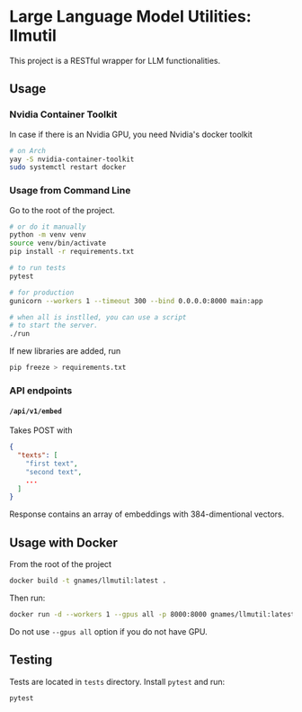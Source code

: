 # Large Language Model Utilities: llmutil

This project is a RESTful wrapper for LLM functionalities.

## Usage


### Nvidia Container Toolkit

In case if there is an Nvidia GPU, you need Nvidia's docker toolkit

```bash
# on Arch
yay -S nvidia-container-toolkit
sudo systemctl restart docker
```

### Usage from Command Line

Go to the root of the project.

```bash
# or do it manually
python -m venv venv
source venv/bin/activate
pip install -r requirements.txt

# to run tests
pytest

# for production
gunicorn --workers 1 --timeout 300 --bind 0.0.0.0:8000 main:app

# when all is instlled, you can use a script
# to start the server.
./run
```

If new libraries are added, run

```bash
pip freeze > requirements.txt
```

### API endpoints

#### `/api/v1/embed`

Takes POST with

```json
{
  "texts": [
    "first text",
    "second text",
    ...
  ]
}
```

Response contains an array of embeddings with 384-dimentional vectors.

## Usage with Docker

From the root of the project

```bash
docker build -t gnames/llmutil:latest .
```

Then run:

```bash
docker run -d --workers 1 --gpus all -p 8000:8000 gnames/llmutil:latest
```

Do not use `--gpus all` option if you do not have GPU.

## Testing

Tests are located in `tests` directory.
Install `pytest` and run:

```bash
pytest
```
